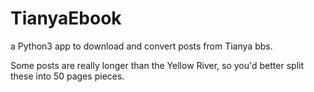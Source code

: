 TianyaEbook
===========

a Python3 app to download and convert posts from Tianya bbs.

Some posts are really longer than the Yellow River, so you'd better split these into 50 pages pieces.

